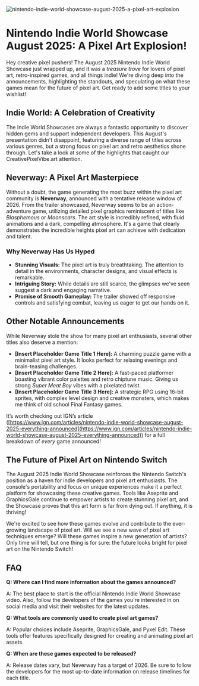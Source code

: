 ![nintendo-indie-world-showcase-august-2025-a-pixel-art-explosion](https://images.pexels.com/photos/18920008/pexels-photo-18920008.jpeg?auto=compress&cs=tinysrgb&fit=crop&h=627&w=1200)

# Nintendo Indie World Showcase August 2025: A Pixel Art Explosion!

Hey creative pixel pushers! The August 2025 Nintendo Indie World Showcase just wrapped up, and it was a *treasure trove* for lovers of pixel art, retro-inspired games, and all things indie! We're diving deep into the announcements, highlighting the standouts, and speculating on what these games mean for the future of pixel art. Get ready to add some titles to your wishlist!

## Indie World: A Celebration of Creativity

The Indie World Showcases are always a fantastic opportunity to discover hidden gems and support independent developers. This August's presentation didn't disappoint, featuring a diverse range of titles across various genres, but a strong focus on pixel art and retro aesthetics shone through. Let's take a look at some of the highlights that caught our CreativePixelVibe.art attention.

## Neverway: A Pixel Art Masterpiece

Without a doubt, the game generating the most buzz within the pixel art community is **Neverway**, announced with a tentative release window of 2026. From the trailer showcased, Neverway seems to be an action-adventure game, utilizing detailed pixel graphics reminiscent of titles like *Blasphemous* or *Moonscars*. The art style is incredibly refined, with fluid animations and a dark, compelling atmosphere. It's a game that clearly demonstrates the incredible heights pixel art can achieve with dedication and talent.

### Why Neverway Has Us Hyped

*   **Stunning Visuals:** The pixel art is truly breathtaking. The attention to detail in the environments, character designs, and visual effects is remarkable.
*   **Intriguing Story:** While details are still scarce, the glimpses we've seen suggest a dark and engaging narrative.
*   **Promise of Smooth Gameplay:** The trailer showed off responsive controls and satisfying combat, leaving us eager to get our hands on it.

## Other Notable Announcements

While Neverway stole the show for many pixel art enthusiasts, several other titles also deserve a mention:

*   **[Insert Placeholder Game Title 1 Here]:** A charming puzzle game with a minimalist pixel art style. It looks perfect for relaxing evenings and brain-teasing challenges.
*   **[Insert Placeholder Game Title 2 Here]:** A fast-paced platformer boasting vibrant color palettes and retro chiptune music. Giving us strong *Super Meat Boy* vibes with a pixelated twist.
*   **[Insert Placeholder Game Title 3 Here]:** A strategic RPG using 16-bit sprites, with complex level design and creative monsters, which makes me think of old school Final Fantasy games.

It’s worth checking out IGN’s article ([https://www.ign.com/articles/nintendo-indie-world-showcase-august-2025-everything-announced](https://www.ign.com/articles/nintendo-indie-world-showcase-august-2025-everything-announced)) for a full breakdown of *every* game announced!

## The Future of Pixel Art on Nintendo Switch

The August 2025 Indie World Showcase reinforces the Nintendo Switch's position as a haven for indie developers and pixel art enthusiasts. The console's portability and focus on unique experiences make it a perfect platform for showcasing these creative games. Tools like Aseprite and GraphicsGale continue to empower artists to create stunning pixel art, and the Showcase proves that this art form is far from dying out. If anything, it is thriving!

We're excited to see how these games evolve and contribute to the ever-growing landscape of pixel art. Will we see a new wave of pixel art techniques emerge? Will these games inspire a new generation of artists? Only time will tell, but one thing is for sure: the future looks bright for pixel art on the Nintendo Switch!

## FAQ

**Q: Where can I find more information about the games announced?**

A: The best place to start is the official Nintendo Indie World Showcase video. Also, follow the developers of the games you're interested in on social media and visit their websites for the latest updates.

**Q: What tools are commonly used to create pixel art games?**

A: Popular choices include Aseprite, GraphicsGale, and Pyxel Edit. These tools offer features specifically designed for creating and animating pixel art assets.

**Q: When are these games expected to be released?**

A: Release dates vary, but Neverway has a target of 2026. Be sure to follow the developers for the most up-to-date information on release timelines for each title.
